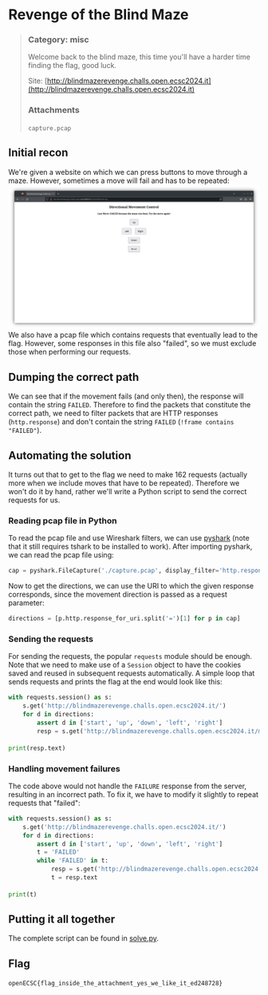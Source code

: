 # Revenge of the Blind Maze
> ### Category: misc
>
> Welcome back to the blind maze, this time you'll have a harder time finding the flag, good luck.
>
> Site: [http://blindmazerevenge.challs.open.ecsc2024.it](http://blindmazerevenge.challs.open.ecsc2024.it)
>
> ### Attachments
> `capture.pcap`
## Initial recon
We're given a website on which we can press buttons to move through a maze. However, sometimes a move will fail and has to be repeated:
![media/website_0.png](media/website_0.png)
We also have a pcap file which contains requests that eventually lead to the flag. However, some responses in this file also "failed", so we must exclude those when performing our requests.
## Dumping the correct path
We can see that if the movement fails (and only then), the response will contain the string `FAILED`. Therefore to find the packets that constitute the correct path, we need to filter packets that are HTTP responses (`http.response`) and don't contain the string `FAILED` (`!frame contains "FAILED"`).
## Automating the solution
It turns out that to get to the flag we need to make 162 requests (actually more when we include moves that have to be repeated). Therefore we won't do it by hand, rather we'll write a Python script to send the correct requests for us.
### Reading pcap file in Python
To read the pcap file and use Wireshark filters, we can use [pyshark](https://github.com/KimiNewt/pyshark) (note that it still requires tshark to be installed to work). After importing pyshark, we can read the pcap file using:
```py
cap = pyshark.FileCapture('./capture.pcap', display_filter='http.response && !frame contains "FAILED"')
```
Now to get the directions, we can use the URI to which the given response corresponds, since the movement direction is passed as a request parameter:
```py
directions = [p.http.response_for_uri.split('=')[1] for p in cap]
```
### Sending the requests
For sending the requests, the popular `requests` module should be enough. Note that we need to make use of a `Session` object to have the cookies saved and reused in subsequent requests automatically. A simple loop that sends requests and prints the flag at the end would look like this:
```py
with requests.session() as s:
    s.get('http://blindmazerevenge.challs.open.ecsc2024.it/')
    for d in directions:
        assert d in ['start', 'up', 'down', 'left', 'right']
        resp = s.get('http://blindmazerevenge.challs.open.ecsc2024.it/maze', params={'direction': d})

print(resp.text)
```
### Handling movement failures
The code above would not handle the `FAILURE` response from the server, resulting in an incorrect path. To fix it, we have to modify it slightly to repeat requests that "failed":
```py
with requests.session() as s:
    s.get('http://blindmazerevenge.challs.open.ecsc2024.it/')
    for d in directions:
        assert d in ['start', 'up', 'down', 'left', 'right']
        t = 'FAILED'
        while 'FAILED' in t:
            resp = s.get('http://blindmazerevenge.challs.open.ecsc2024.it/maze', params={'direction': d})
            t = resp.text

print(t)
```
## Putting it all together
The complete script can be found in [solve.py](solve.py).
## Flag
`openECSC{flag_inside_the_attachment_yes_we_like_it_ed248728}`